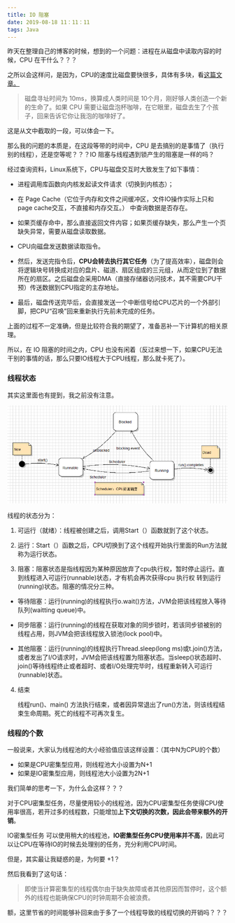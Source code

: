 ```yaml
---
title: IO 阻塞
date: 2019-08-18 11：11：11
tags: Java
---
```


 

昨天在整理自己的博客的时候，想到的一个问题：进程在从磁盘中读取内容的时候，CPU 在干什么？？？

之所以会这样问，是因为，CPU的速度比磁盘要快很多，具体有多块，看[这篇文章。](https://zhuanlan.zhihu.com/p/24726196)

> 磁盘寻址时间为 10ms，换算成人类时间是 10个月，刚好够人类创造一个新的生命了。如果 CPU 需要让磁盘泡杯咖啡，在它眼里，磁盘去生了个孩子，回来告诉它你让我泡的咖啡好了。

这是从文中截取的一段，可以体会一下。

那么我的问题的本质是，在这段等带的时间中，CPU 是去搞别的是事情了（执行别的线程），还是空等呢？？？IO 阻塞与线程遇到锁产生的阻塞是一样的吗？

经过查询资料，Linux系统下，CPU与磁盘交互时大致发生了如下事情：

- 进程调用库函数向内核发起读文件请求（切换到内核态）；

- 在 Page Cache（它位于内存和文件之间缓冲区，文件IO操作实际上只和page cache交互，不直接和内存交互。） 中查询数据是否存在。

- 如果页缓存命中，那么直接返回文件内容；如果页缓存缺失，那么产生一个页缺失异常，需要从磁盘读取数据。

- CPU向磁盘发送数据读取指令。

- 然后，发送完指令后，**CPU会转去执行其它任务**（为了提高效率），磁盘则会将逻辑块号转换成对应的盘片、磁道、扇区组成的三元组，从而定位到了数据所在的扇区。之后磁盘会采用DMA（直接存储器访问技术，其不需要CPU干预）传送数据到CPU指定的主存地址。 

- 最后，磁盘传送完毕后，会直接发送一个中断信号给CPU芯片的一个外部引脚，把CPU“召唤”回来重新执行先前未完成的任务。 

上面的过程不一定准确，但是比较符合我的期望了，准备恶补一下计算机的相关原理。

所以，在 IO 阻塞的时间之内，CPU 也没有闲着（反过来想一下，如果CPU无法干别的事情的话，那么只要IO线程大于CPU线程，那么就卡死了）。



### 线程状态

其实这里面也有提到，我之前没有注意。

![](https://github.com/aprz512/pic4aprz512/blob/master/Blog/Java/base/20011044-cffc02c7b77b49dfaf42ed611c8b1cf8.png?raw=true)

线程的状态分为：

1. 可运行（就绪）：线程被创建之后，调用Start（）函数就到了这个状态。

2. 运行：Start（）函数之后，CPU切换到了这个线程开始执行里面的Run方法就称为运行状态。

3. 阻塞：阻塞状态是指线程因为某种原因放弃了cpu执行权，暂时停止运行。直到线程进入可运行(runnable)状态，才有机会再次获得cpu 执行权 转到运行(running)状态。阻塞的情况分三种。

- 等待阻塞：运行(running)的线程执行o.wait()方法，JVM会把该线程放入等待队列(waitting queue)中。

- 同步阻塞：运行(running)的线程在获取对象的同步锁时，若该同步锁被别的线程占用，则JVM会把该线程放入锁池(lock pool)中。

- 其他阻塞：运行(running)的线程执行Thread.sleep(long ms)或t.join()方法，或者发出了I/O请求时，JVM会把该线程置为阻塞状态。当sleep()状态超时、join()等待线程终止或者超时、或者I/O处理完毕时，线程重新转入可运行(runnable)状态。

4. 结束

   线程run()、main() 方法执行结束，或者因异常退出了run()方法，则该线程结束生命周期。死亡的线程不可再次复生。



### 线程的个数

一般说来，大家认为线程池的大小经验值应该这样设置：（其中N为CPU的个数）

- 如果是CPU密集型应用，则线程池大小设置为N+1
- 如果是IO密集型应用，则线程池大小设置为2N+1

我们简单的思考一下，为什么会这样？？？

对于CPU密集型任务，尽量使用较小的线程池，因为CPU密集型任务使得CPU使用率很高，若开过多的线程数，只能增加**上下文切换的次数，因此会带来额外的开销**。

IO密集型任务 
可以使用稍大的线程池，**IO密集型任务CPU使用率并不高**，因此可以让CPU在等待IO的时候去处理别的任务，充分利用CPU时间。

但是，其实最让我疑惑的是，为何要 +1？

然后我看到了这句话：

> 即使当计算密集型的线程偶尔由于缺失故障或者其他原因而暂停时，这个额外的线程也能确保CPU的时钟周期不会被浪费。

额，这里节省的时间能够补回来由于多了一个线程导致的线程切换的开销吗？？？